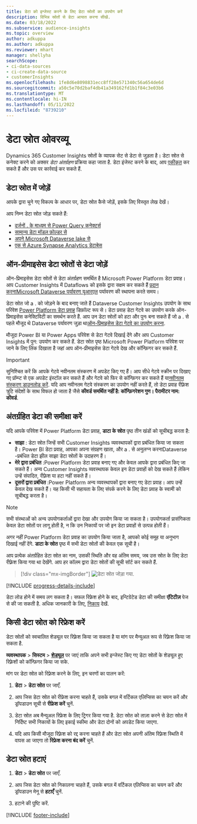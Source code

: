 ```yaml
---
title: डेटा को इन्जेस्ट करने के लिए डेटा स्रोतों का उपयोग करें
description: विभिन्न स्रोतों से डेटा आयात करना सीखें.
ms.date: 03/18/2022
ms.subservice: audience-insights
ms.topic: overview
author: adkuppa
ms.author: adkuppa
ms.reviewer: mhart
manager: shellyha
searchScope:
- ci-data-sources
- ci-create-data-source
- customerInsights
ms.openlocfilehash: 1fe8d6e8098831ecc8ff28e571340c56a654de6d
ms.sourcegitcommit: a50c5e70d2baf4db41a349162fd1b1f84c3e03b6
ms.translationtype: MT
ms.contentlocale: hi-IN
ms.lasthandoff: 05/11/2022
ms.locfileid: "8739210"
---
```

# <a name="data-sources-overview"></a>डेटा स्रोत ओवरव्यू



Dynamics 365 Customer Insights स्रोतों के व्यापक सेट से डेटा से जुड़ता है। डेटा स्रोत से कनेक्ट करने को अक्सर *डेटा अंतर्ग्रहण* प्रक्रिया कहा जाता है. डेटा इंजेस्ट करने के बाद, आप [एकीकृत](data-unification.md) कर सकते हैं और उस पर कार्रवाई कर सकते हैं.

## <a name="add-a-data-source"></a>डेटा स्रोत में जोड़ें

आपके द्वारा चुने गए विकल्प के आधार पर, डेटा स्रोत कैसे जोड़ें, इसके लिए विस्तृत लेख देखें।

आप निम्न डेटा स्रोत जोड़ सकते हैं:

- [दर्जनों . के माध्यम से Power Query कनेक्टर्स](connect-power-query.md)
- [सामान्य डेटा मॉडल फ़ोल्डर से](connect-common-data-model.md)
- [अपने Microsoft Dataverse lake से](connect-dataverse-managed-lake.md)
- [एक से Azure Synapse Analytics डेटाबेस](connect-synapse.md)

## <a name="add-data-from-on-premises-data-sources"></a>ऑन-प्रीमाइसेस डेटा स्रोतों से डेटा जोड़ें

ऑन-प्रिमाइसेस डेटा स्रोतों से डेटा अंतर्ग्रहण समर्थित है Microsoft Power Platform डेटा प्रवाह। आप Customer Insights में Dataflows को इसके द्वारा सक्षम कर सकते हैं [प्रदान करनाMicrosoft Dataverse पर्यावरण यूआरएल](create-environment.md) पर्यावरण की स्थापना करते समय।

डेटा स्रोत जो a . को जोड़ने के बाद बनाए जाते हैं Dataverse Customer Insights उपयोग के साथ परिवेश [Power Platform डेटा प्रवाह](/power-query/dataflows/overview-dataflows-across-power-platform-dynamics-365) डिफ़ॉल्ट रूप से। डेटा प्रवाह डेटा गेटवे का उपयोग करके ऑन-प्रिमाइसेस कनेक्टिविटी का समर्थन करते हैं. आप उन डेटा स्रोतों को हटा और पुनः बना सकते हैं जो a . से पहले मौजूद थे Dataverse पर्यावरण जुड़ा था[ऑन-प्रिमाइसेस डेटा गेटवे का उपयोग करना](/data-integration/gateway/service-gateway-app).

मौजूदा Power BI या Power Apps परिवेश से डेटा गेटवे दिखाई देंगे और आप Customer Insights में पुन: उपयोग कर सकते हैं. डेटा स्रोत पृष्ठ Microsoft Power Platform परिवेश पर जाने के लिए लिंक दिखाता है जहां आप ऑन-प्रीमाइसेस डेटा गेटवे देख और कॉन्फ़िगर कर सकते हैं.

> [!IMPORTANT]
> सुनिश्चित करें कि आपके गेटवे नवीनतम संस्करण में अपडेट किए गए हैं। आप सीधे गेटवे स्क्रीन पर दिखाए गए प्रॉम्प्ट से एक अपडेट इंस्टॉल कर सकते हैं और गेटवे को फिर से कॉन्फ़िगर कर सकते हैं या[नवीनतम संस्करण डाउनलोड करें](https://powerapps.microsoft.com/downloads/). यदि आप नवीनतम गेटवे संस्करण का उपयोग नहीं करते हैं, तो डेटा प्रवाह रीफ़्रेश त्रुटि संदेशों के साथ विफल हो जाता है जैसे **कीवर्ड समर्थित नहीं है: कॉन्फ़िगरेशन गुण। पैरामीटर नाम: कीवर्ड**.

## <a name="review-ingested-data"></a>अंतर्ग्रहित डेटा की समीक्षा करें
यदि आपके परिवेश में Power Platform डेटा प्रवाह, **डाटा के स्रोत** पृष्ठ तीन खंडों को सूचीबद्ध करता है: 
- **साझा** : डेटा स्रोत जिन्हें सभी Customer Insights व्यवस्थापकों द्वारा प्रबंधित किया जा सकता है। Power BI डेटा प्रवाह, आपका अपना संग्रहण खाता, और a . से अनुलग्न करनाDataverse -प्रबंधित डेटा झील साझा डेटा स्रोतों के उदाहरण हैं।
- **मेरे द्वारा प्रबंधित** :Power Platform डेटा प्रवाह बनाए गए और केवल आपके द्वारा प्रबंधित किए जा सकते हैं। अन्य Customer Insights व्यवस्थापक केवल इन डेटा प्रवाहों को देख सकते हैं लेकिन उन्हें संपादित, रीफ़्रेश या हटा नहीं सकते हैं।
- **दूसरों द्वारा प्रबंधित** :Power Platform अन्य व्यवस्थापकों द्वारा बनाए गए डेटा प्रवाह। आप उन्हें केवल देख सकते हैं। यह किसी भी सहायता के लिए संपर्क करने के लिए डेटा प्रवाह के स्वामी को सूचीबद्ध करता है।
> [!NOTE]
> सभी संस्थाओं को अन्य उपयोगकर्ताओं द्वारा देखा और उपयोग किया जा सकता है। उपयोगकर्ता प्रासंगिकता केवल डेटा स्रोतों पर लागू होती है, न कि उन निकायों पर जो इन डेटा प्रवाहों से उत्पन्न होती हैं।

अगर नहीं Power Platform डेटा प्रवाह का उपयोग किया जाता है, आपको कोई समूह या अनुभाग दिखाई नहीं देंगे. **डाटा के स्रोत** पृष्ठ में सभी डेटा स्रोतों की केवल एक सूची है।

आप प्रत्येक अंतर्ग्रहित डेटा स्रोत का नाम, उसकी स्थिति और वह अंतिम समय, जब उस स्रोत के लिए डेटा रीफ़्रेश किया गया था देखेंगे. आप हर कॉलम द्वारा डेटा स्रोतों की सूची सॉर्ट कर सकते हैं.

> [!div class="mx-imgBorder"]
> ![डेटा स्रोत जोड़ा गया.](media/configure-data-datasource-added.png "डेटा स्रोत जोड़ा गया")

[!INCLUDE [progress-details-include](includes/progress-details-pane.md)]

डेटा लोड होने में समय लग सकता है। सफल रिफ्रेश होने के बाद, इन्टिग्रेटेड डेटा की समीक्षा **एंटिटीज़** पेज से की जा सकती है. अधिक जानकारी के लिए, [निकाय](entities.md) देखें.

## <a name="refresh-a-data-source"></a>किसी डेटा स्रोत को रिफ्रेश करें

डेटा स्रोतों को स्वचालित शेड्यूल पर रिफ़्रेश किया जा सकता है या मांग पर मैन्युअल रूप से रिफ़्रेश किया जा सकता है. 

**व्यवस्थापक** > **सिस्टम** > [**शेड्यूल**](system.md#schedule-tab) पर जाएं ताकि अपने सभी इन्जेस्ट किए गए डेटा स्रोतों के शेड्यूल हुए रिफ़्रेशों को कॉन्फ़िगर किया जा सके.

मांग पर डेटा स्रोत को रिफ़्रेश करने के लिए, इन चरणों का पालन करें:

1. **डेटा** > **डेटा स्रोत** पर जाएँ.

2. आप जिस डेटा स्रोत को रीफ्रेश करना चाहते हैं, उसके बगल में वर्टिकल एलिप्सिस का चयन करें और ड्रॉपडाउन सूची से **रीफ्रेश करें** चुनें.

3. डेटा स्रोत अब मैन्युअल रिफ्रेश के लिए ट्रिगर किया गया है. डेटा स्रोत को ताज़ा करने से डेटा स्रोत में निर्दिष्ट सभी निकायों के लिए इकाई स्कीमा और डेटा दोनों को अपडेट किया जाएगा.

4. यदि आप किसी मौजूदा रिफ़्रेश को रद्द करना चाहते हैं और डेटा स्रोत अपनी अंतिम रिफ़्रेश स्थिति में वापस आ जाएगा तो **रिफ्रेश करना बंद करें** चुनें.

## <a name="delete-a-data-source"></a>डेटा स्रोत हटाएं

1. **डेटा** > **डेटा स्रोत** पर जाएँ.

2. आप जिस डेटा स्रोत को निकालना चाहते हैं, उसके बगल में वर्टिकल एलिप्सिस का चयन करें और ड्रॉपडाउन मेनू से **हटाएँ** चुनें.

3. हटाने की पुष्टि करें.


[!INCLUDE [footer-include](includes/footer-banner.md)]
